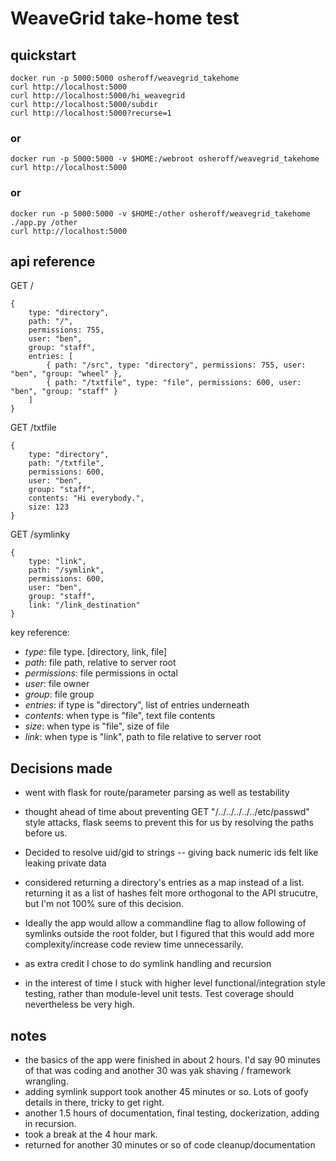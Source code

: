 # WeaveGrid take-home test

## quickstart

```
docker run -p 5000:5000 osheroff/weavegrid_takehome
curl http://localhost:5000
curl http://localhost:5000/hi_weavegrid
curl http://localhost:5000/subdir
curl http://localhost:5000?recurse=1
```

### or

```
docker run -p 5000:5000 -v $HOME:/webroot osheroff/weavegrid_takehome
curl http://localhost:5000
```

### or

```
docker run -p 5000:5000 -v $HOME:/other osheroff/weavegrid_takehome ./app.py /other
curl http://localhost:5000
```

## api reference

GET /
```
{
	type: "directory",
	path: "/",
	permissions: 755,
	user: "ben",
	group: "staff",
	entries: [
		{ path: "/src", type: "directory", permissions: 755, user: "ben", "group: "wheel" },
		{ path: "/txtfile", type: "file", permissions: 600, user: "ben", "group: "staff" }
	]
}
```

GET /txtfile
```
{
	type: "directory",
	path: "/txtfile",
	permissions: 600,
	user: "ben",
	group: "staff",
	contents: "Hi everybody.",
	size: 123
}
```

GET /symlinky
```
{
	type: "link",
	path: "/symlink",
	permissions: 600,
	user: "ben",
	group: "staff",
	link: "/link_destination"
}
```

key reference:

- *type*: file type.  [directory, link, file]
- *path*: file path, relative to server root
- *permissions*: file permissions in octal
- *user*: file owner
- *group*: file group
- *entries*: if type is "directory", list of entries underneath
- *contents*: when type is "file", text file contents
- *size*: when type is "file", size of file
- *link*: when type is "link", path to file relative to server root



## Decisions made

- went with flask for route/parameter parsing as well as testability

- thought ahead of time about preventing GET "/../../../../../etc/passwd" style attacks, flask seems
  to prevent this for us by resolving the paths before us.

- Decided to resolve uid/gid to strings -- giving back numeric ids felt like leaking private data

- considered returning a directory's entries as a map instead of a list.  returning it as a list
  of hashes felt more orthogonal to the API strucutre, but I'm not 100% sure of this decision.

- Ideally the app would allow a commandline flag to allow following of symlinks outside the root folder,
  but I figured that this would add more complexity/increase code review time unnecessarily.

- as extra credit I chose to do symlink handling and recursion

- in the interest of time I stuck with higher level functional/integration style testing, rather than module-level unit tests.
  Test coverage should nevertheless be very high.

## notes
- the basics of the app were finished in about 2 hours.  I'd say 90 minutes of that was coding and
  another 30 was yak shaving / framework wrangling.
- adding symlink support took another 45 minutes or so.  Lots of goofy details in there, tricky to get right.
- another 1.5 hours of documentation, final testing, dockerization, adding in recursion.
- took a break at the 4 hour mark.
- returned for another 30 minutes or so of code cleanup/documentation
